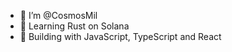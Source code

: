 - 👋 I’m @CosmosMil
- 👀 Learning Rust on Solana
- 🌱 Building with JavaScript, TypeScript and React



<!---
CosmosMil/CosmosMil is a ✨ special ✨ repository because its `README.md` (this file) appears on your GitHub profile.
You can click the Preview link to take a look at your changes.
--->
